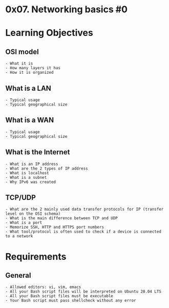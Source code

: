 # 0x07. Networking basics #0

# Learning Objectives
## OSI model
	- What it is
	- How many layers it has
	- How it is organized

## What is a LAN
	- Typical usage
	- Typical geographical size

## What is a WAN
	- Typical usage
	- Typical geographical size

## What is the Internet
	- What is an IP address
	- What are the 2 types of IP address
	- What is localhost
	- What is a subnet
	- Why IPv6 was created

## TCP/UDP
	- What are the 2 mainly used data transfer protocols for IP (transfer level on the OSI schema)
	- What is the main difference between TCP and UDP
	- What is a port
	- Memorize SSH, HTTP and HTTPS port numbers
	- What tool/protocol is often used to check if a device is connected to a network

# Requirements
## General
	- Allowed editors: vi, vim, emacs
	- All your Bash script files will be interpreted on Ubuntu 20.04 LTS
	- All your Bash script files must be executable
	- Your Bash script must pass shellcheck without any error
